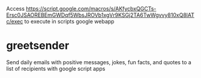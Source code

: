 Access https://script.google.com/macros/s/AKfycbxQGCTs-Ersc0JSAOREBEmGWDqf5WbsJROVb1xgVr9KSGj2TA6TwWgvvy810xQ8lATc/exec
to execute in scripts google webapp

# greetsender
Send daily emails with positive messages, jokes, fun facts, and quotes to a list of recipients with google script apps
